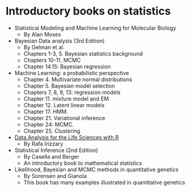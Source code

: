 # Introductory books on statistics

- Statistical Modeling and Machine Learning for Molecular Biology
    - By Alan Moses
- Bayesian Data analysis (3rd Edition) 
    - By Gelman et al. 
    - Chapters 1-3, 5. Bayesian statistics background
    - Chapters 10-11. MCMC
    - Chapter 14.15: Bayesian regression
- Machine Learning: a probabilistic perspective
    - Chapter 4. Multivariate normal distributions
    - Chapter 5. Bayesian model selection
    - Chapters 7, 8, 9, 13: regression models
    - Chapter 11. mixture model and EM
    - Chapter 12. Latent linear models
    - Chapter 17. HMM. 
    - Chapter 21. Variational inference
    - Chapter 24: MCMC. 
    - Chapter 25. Clustering
- [Data Analysis for the Life Sciences with R](http://www.rwdc2.com/files/rafa.pdf)
    - By Rafa Irizzary
- Statistical Inference (2nd Edition)
    - By Casella and Berger
    - An introductory book to mathematical statistics
- Likelihood, Bayesian and MCMC methods in quantitative genetics
    - By Sorensen and Gianola
    - This book has many examples illustrated in quantitative genetics